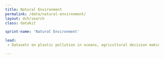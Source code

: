 ```yaml
---
title: Natural Environment
permalink: /data/natural-environment/
layout: dch/search
class: datakit

sprint-name: 'Natural Environment'

lead:
 - Datasets on plastic pollution in oceans, agricultural decision making, transportation emissions, and recycling.

---
```

